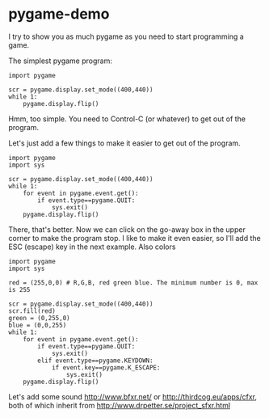 pygame-demo
===========

I try to show you as much pygame as you need to start programming a game.

The simplest pygame program:

    import pygame

    scr = pygame.display.set_mode((400,440))
    while 1:
        pygame.display.flip()

Hmm, too simple. You need to Control-C (or whatever) to get out of the program.

Let's just add a few things to make it easier to get out of the program.

    import pygame
    import sys

    scr = pygame.display.set_mode((400,440))
    while 1:
        for event in pygame.event.get():
            if event.type==pygame.QUIT:
                sys.exit()
        pygame.display.flip()
        
There, that's better. Now we can click on the go-away box in the upper corner
to make the program stop. I like to make it even easier, so I'll add the 
ESC (escape) key in the next example. Also colors

    import pygame
    import sys
    
    red = (255,0,0) # R,G,B, red green blue. The minimum number is 0, max is 255

    scr = pygame.display.set_mode((400,440))
    scr.fill(red)
    green = (0,255,0)
    blue = (0,0,255)
    while 1:
        for event in pygame.event.get():
            if event.type==pygame.QUIT:
                sys.exit()
            elif event.type==pygame.KEYDOWN:                  
                if event.key==pygame.K_ESCAPE:
                    sys.exit()
        pygame.display.flip()

Let's add some sound http://www.bfxr.net/ or http://thirdcog.eu/apps/cfxr,
both of which inherit from http://www.drpetter.se/project_sfxr.html